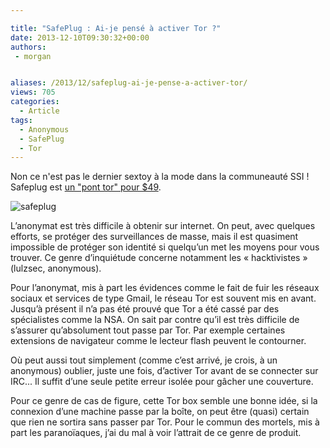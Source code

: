 ```yaml
---

title: "SafePlug : Ai-je pensé à activer Tor ?"
date: 2013-12-10T09:30:32+00:00
authors:
 - morgan


aliases: /2013/12/safeplug-ai-je-pense-a-activer-tor/
views: 705
categories:
  - Article
tags:
  - Anonymous
  - SafePlug
  - Tor
---
```

Non ce n'est pas le dernier sextoy à la mode dans la communeauté SSI ! Safeplug est [un "pont tor" pour $49](http://gigaom.com/2013/11/21/say-hello-to-safeplug-pogoplugs-49-tor-in-a-box-for-anonymous-surfing/).

![safeplug](/images/misc/2014-01-safeplug_620px.jpg)

L’anonymat est très difficile à obtenir sur internet. On peut, avec quelques efforts, se protéger des surveillances de masse, mais il est quasiment impossible de protéger son identité si quelqu’un met les moyens pour vous trouver. Ce genre d’inquiétude concerne notamment les « hacktivistes » (lulzsec, anonymous).

Pour l’anonymat, mis à part les évidences comme le fait de fuir les réseaux sociaux et services de type Gmail, le réseau Tor est souvent mis en avant. Jusqu’à présent il n’a pas été prouvé que Tor a été cassé par des spécialistes comme la NSA. On sait par contre qu’il est très difficile de s’assurer qu’absolument tout passe par Tor. Par exemple certaines extensions de navigateur comme le lecteur flash peuvent le contourner.

Où peut aussi tout simplement (comme c’est arrivé, je crois, à un anonymous) oublier, juste une fois, d’activer Tor avant de se connecter sur IRC... Il suffit d’une seule petite erreur isolée pour gâcher une couverture.

Pour ce genre de cas de figure, cette Tor box semble une bonne idée, si la connexion d’une machine passe par la boîte, on peut être (quasi) certain que rien ne sortira sans passer par Tor. Pour le commun des mortels, mis à part les paranoïaques, j’ai du mal à voir l’attrait de ce genre de produit.
